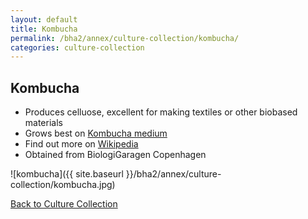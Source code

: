 ```yaml
---
layout: default
title: Kombucha
permalink: /bha2/annex/culture-collection/kombucha/
categories: culture-collection
---
```


## Kombucha

* Produces celluose, excellent for making textiles or other biobased materials
* Grows best on [Kombucha medium](/bha2/annex/cultivation-media/kombucha-medium/)
* Find out more on [Wikipedia](http://en.wikipedia.org/wiki/Kombucha)
* Obtained from BiologiGaragen Copenhagen

![kombucha]({{ site.baseurl }}/bha2/annex/culture-collection/kombucha.jpg) 

[Back to Culture Collection](/bha2/annex/culture-collection/)
